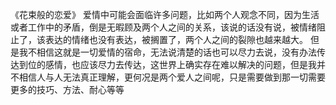 《花束般的恋爱》
爱情中可能会面临许多问题，比如两个人观念不同，因为生活或者工作中的矛盾，倒是无暇顾及两个人之间的关系，该说的话没有说，被情绪阻止了，该表达的情绪也没有表达，被搁置了，两个人之间的裂隙也越来越大。
但是我不相信这就是一切爱情的宿命，无法说清楚的话也可以尽力去说，没有办法传达到位的感情，也应该尽力去传达，这世界上确实存在难以解决的问题，但是我并不相信人与人无法真正理解，更何况是两个爱人之间呢，只是需要做到那一切需要更多的技巧、方法、耐心等等
